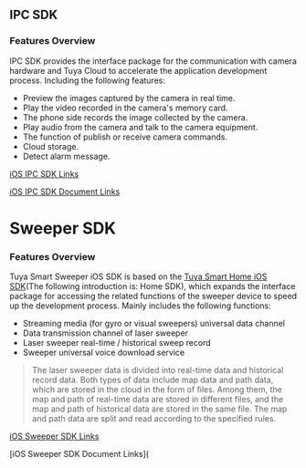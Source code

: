 ## IPC SDK

### Features Overview

IPC SDK provides the interface package for the communication with camera hardware and Tuya Cloud to accelerate the application development process. Including the following features:

- Preview the images captured by the camera in real time.
- Play the video recorded in the camera's memory card.
- The phone side records the image collected by the camera.
- Play audio from the camera and talk to the camera equipment.
- The function of publish or receive camera commands.
- Cloud storage.
- Detect alarm message.



[iOS IPC SDK Links](https://github.com/TuyaInc/tuyasmart_camera_ios_sdk)

[iOS IPC SDK Document Links](https://tuyainc.github.io/tuyasmart_camera_ios_sdk_doc/en/)



# Sweeper SDK

###  Features Overview

Tuya Smart Sweeper iOS SDK is based on the [Tuya Smart Home iOS SDK](https://github.com/TuyaInc/tuyasmart_home_ios_sdk)(The following introduction is: Home SDK), which expands the interface package for accessing the related functions of the sweeper device to speed up the development process. Mainly includes the following functions:

- Streaming media (for gyro or visual sweepers) universal data channel
- Data transmission channel of laser sweeper
- Laser sweeper real-time / historical sweep record
- Sweeper universal voice download service

> The laser sweeper data is divided into real-time data and historical record data. Both types of data include map data and path data, which are stored in the cloud in the form of files. Among them, the map and path of real-time data are stored in different files, and the map and path of historical data are stored in the same file. The map and path data are split and read according to the specified rules.



[iOS Sweeper SDK Links](https://github.com/TuyaInc/tuyasmart_sweeper_ios_sdk)

[iOS Sweeper SDK Document Links](